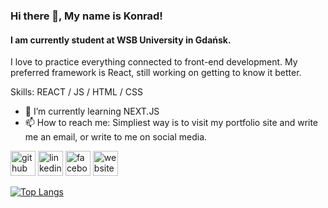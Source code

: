 ### Hi there 👋, My name is Konrad!
#### I am currently student at WSB University in Gdańsk.
I love to practice everything connected to front-end development. My preferred framework is React, still working on getting to know it better.

Skills: REACT / JS / HTML / CSS

- 🌱 I’m currently learning NEXT.JS  
- 📫 How to reach me: Simpliest way is to visit my portfolio site and write me an email, or write to me on social media. 


[<img src='https://cdn.jsdelivr.net/npm/simple-icons@3.0.1/icons/github.svg' alt='github' height='40'>](https://github.com/Skydeno)  [<img src='https://cdn.jsdelivr.net/npm/simple-icons@3.0.1/icons/linkedin.svg' alt='linkedin' height='40'>](https://www.linkedin.com/in/Konrad-Pietralski/)  [<img src='https://cdn.jsdelivr.net/npm/simple-icons@3.0.1/icons/facebook.svg' alt='facebook' height='40'>](https://www.facebook.com/konrad.pietralski)  [<img src='https://cdn.jsdelivr.net/npm/simple-icons@3.0.1/icons/icloud.svg' alt='website' height='40'>](https://kpfrontend.netlify.app/)  

[![Top Langs](https://github-readme-stats.vercel.app/api/top-langs/?username=Skydeno)](https://github.com/anuraghazra/github-readme-stats)


